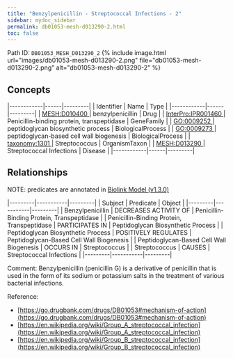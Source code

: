```yaml
---
title: "Benzylpenicillin - Streptococcal Infections - 2"
sidebar: mydoc_sidebar
permalink: db01053-mesh-d013290-2.html
toc: false 
---
```



Path ID: `DB01053_MESH_D013290_2`
{% include image.html url="images/db01053-mesh-d013290-2.png" file="db01053-mesh-d013290-2.png" alt="db01053-mesh-d013290-2" %}

## Concepts

|------------|------|---------|
| Identifier | Name | Type    |
|------------|------|---------|
| <a href="https://identifiers.org/MESH:D010400">MESH:D010400 </a> | benzylpenicillin | Drug |
| <a href="https://identifiers.org/InterPro:IPR001460">InterPro:IPR001460 </a> | Penicillin-binding protein, transpeptidase | GeneFamily |
| <a href="https://identifiers.org/GO:0009252">GO:0009252 </a> | peptidoglycan biosynthetic process | BiologicalProcess |
| <a href="https://identifiers.org/GO:0009273">GO:0009273 </a> | peptidoglycan-based cell wall biogenesis | BiologicalProcess |
| <a href="https://identifiers.org/taxonomy:1301">taxonomy:1301 </a> | Streptococcus | OrganismTaxon |
| <a href="https://identifiers.org/MESH:D013290">MESH:D013290 </a> | Streptococcal Infections | Disease |
|------------|------|---------|

## Relationships


NOTE: predicates are annotated in <a href="https://github.com/biolink/biolink-model/releases/tag/v1.3.0">Biolink Model (v1.3.0)</a>

|---------|-----------|---------|
| Subject | Predicate | Object  |
|---------|-----------|---------|
| Benzylpenicillin | DECREASES ACTIVITY OF | Penicillin-Binding Protein, Transpeptidase |
| Penicillin-Binding Protein, Transpeptidase | PARTICIPATES IN | Peptidoglycan Biosynthetic Process |
| Peptidoglycan Biosynthetic Process | POSITIVELY REGULATES | Peptidoglycan-Based Cell Wall Biogenesis |
| Peptidoglycan-Based Cell Wall Biogenesis | OCCURS IN | Streptococcus |
| Streptococcus | CAUSES | Streptococcal Infections |
|---------|-----------|---------|

Comment: Benzylpenicillin (penicillin G) is a derivative of penicillin that is used in the form of its sodium or potassium salts in the treatment of various bacterial infections.

Reference: 
  - [https://go.drugbank.com/drugs/DB01053#mechanism-of-action](https://go.drugbank.com/drugs/DB01053#mechanism-of-action)
  - [https://en.wikipedia.org/wiki/Group_A_streptococcal_infection](https://en.wikipedia.org/wiki/Group_A_streptococcal_infection)
  - [https://en.wikipedia.org/wiki/Group_B_streptococcal_infection](https://en.wikipedia.org/wiki/Group_B_streptococcal_infection)
